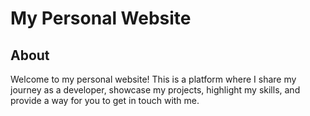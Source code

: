 # My Personal Website

## About
Welcome to my personal website! This is a platform where I share my journey as a developer, showcase my projects, highlight my skills, and provide a way for you to get in touch with me.


